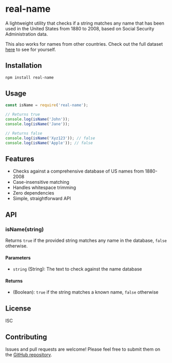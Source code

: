 # real-name

A lightweight utility that checks if a string matches any name that has been used in the United States from 1880 to 2008, based on Social Security Administration data.

This also works for names from other countries. Check out the full dataset [here](https://github.com/adomakins/real-name/blob/main/names.csv) to see for yourself.

## Installation

```bash
npm install real-name
```

## Usage

```javascript
const isName = require('real-name');

// Returns true
console.log(isName('John'));
console.log(isName('Jane'));

// Returns false
console.log(isName('Xyz123')); // false
console.log(isName('Apple')); // false

```

## Features

- Checks against a comprehensive database of US names from 1880-2008
- Case-insensitive matching
- Handles whitespace trimming
- Zero dependencies
- Simple, straightforward API

## API

### isName(string)

Returns `true` if the provided string matches any name in the database, `false` otherwise.

#### Parameters

- `string` (String): The text to check against the name database

#### Returns

- (Boolean): `true` if the string matches a known name, `false` otherwise

## License

ISC

## Contributing

Issues and pull requests are welcome! Please feel free to submit them on the [GitHub repository](https://github.com/adomakins/real-name).